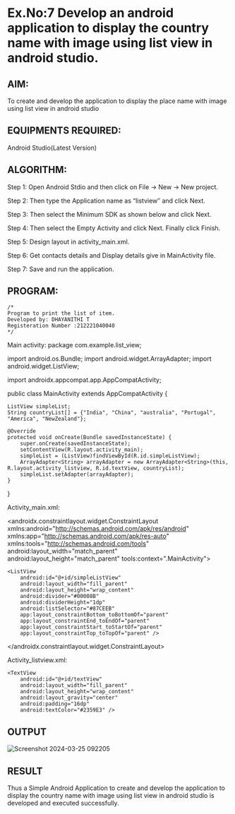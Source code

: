 
# Ex.No:7 Develop an android application to display the country name with image using list view in android studio.


## AIM:

To create and develop the application to display the place name with image using list view in android studio

## EQUIPMENTS REQUIRED:

Android Studio(Latest Version)

## ALGORITHM:

Step 1: Open Android Stdio and then click on File -> New -> New project.

Step 2: Then type the Application name as “listview″ and click Next. 

Step 3: Then select the Minimum SDK as shown below and click Next.

Step 4: Then select the Empty Activity and click Next. Finally click Finish.

Step 5: Design layout in activity_main.xml.

Step 6: Get contacts details and Display details give in MainActivity file.

Step 7: Save and run the application.

## PROGRAM:
```
/*
Program to print the list of item.
Developed by: DHAYANITHI T
Registeration Number :212221040040
*/
```
Main activity:
package com.example.list_view;

import android.os.Bundle;
import android.widget.ArrayAdapter;
import android.widget.ListView;

import androidx.appcompat.app.AppCompatActivity;

public class MainActivity extends AppCompatActivity {

    ListView simpleList;
    String countryList[] = {"India", "China", "australia", "Portugal", "America", "NewZealand"};

    @Override
    protected void onCreate(Bundle savedInstanceState) {
        super.onCreate(savedInstanceState);
        setContentView(R.layout.activity_main);
        simpleList = (ListView)findViewById(R.id.simpleListView);
        ArrayAdapter<String> arrayAdapter = new ArrayAdapter<String>(this, R.layout.activity_listview, R.id.textView, countryList);
        simpleList.setAdapter(arrayAdapter);
    }
}

Activity_main.xml:
<?xml version="1.0" encoding="utf-8"?>
<androidx.constraintlayout.widget.ConstraintLayout xmlns:android="http://schemas.android.com/apk/res/android"
    xmlns:app="http://schemas.android.com/apk/res-auto"
    xmlns:tools="http://schemas.android.com/tools"
    android:layout_width="match_parent"
    android:layout_height="match_parent"
    tools:context=".MainActivity">

    <ListView
        android:id="@+id/simpleListView"
        android:layout_width="fill_parent"
        android:layout_height="wrap_content"
        android:divider="#00008B"
        android:dividerHeight="1dp"
        android:listSelector="#87CEEB"
        app:layout_constraintBottom_toBottomOf="parent"
        app:layout_constraintEnd_toEndOf="parent"
        app:layout_constraintStart_toStartOf="parent"
        app:layout_constraintTop_toTopOf="parent" />

</androidx.constraintlayout.widget.ConstraintLayout>

Activity_listview.xml:

<?xml version="1.0" encoding="utf-8"?>
<LinearLayout xmlns:android="http://schemas.android.com/apk/res/android"
    android:layout_width="match_parent"
    android:layout_height="match_parent"
    android:orientation="vertical">

    <TextView
        android:id="@+id/textView"
        android:layout_width="fill_parent"
        android:layout_height="wrap_content"
        android:layout_gravity="center"
        android:padding="16dp"
        android:textColor="#2359E3" />
</LinearLayout>

## OUTPUT
![Screenshot 2024-03-25 092205](https://github.com/Pavithra-M119/listview/assets/119229774/32c1fe55-eb1b-4ebc-be34-7e025e3c039d)




## RESULT
Thus a Simple Android Application to create and develop the application to display the country name with image using list view in android studio is developed and executed successfully.

